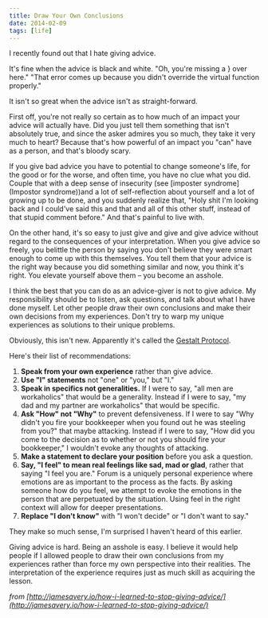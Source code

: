 ```yaml
---
title: Draw Your Own Conclusions
date: 2014-02-09
tags: [life]
---
```


I recently found out that I hate giving advice.

It's fine when the advice is black and white. "Oh, you're missing a } over here." "That error comes up because you didn't override the virtual function properly."

It isn't so great when the advice isn't as straight-forward.

First off, you're not really so certain as to how much of an impact your advice will actually have. Did you just tell them something that isn't absolutely true, and since the asker admires you so much, they take it very much to heart? Because that's how powerful of an impact you "can" have as a person, and that's bloody scary.

If you give bad advice you have to potential to change someone's life, for the good or for the worse, and often time, you have no clue what you did. Couple that with a deep sense of insecurity (see [imposter syndrome](Impostor syndrome))and a lot of self-reflection about yourself and a lot of growing up to be done, and you suddenly realize that, "Holy shit I'm looking back and I could've said this and that and all of this other stuff, instead of that stupid comment before." And that's painful to live with.

On the other hand, it's so easy to just give and give and give advice without regard to the consequences of your interpretation. When you give advice so freely, you belittle the person by saying you don't believe they were smart enough to come up with this themselves. You tell them that your advice is the right way because you did something similar and now, you think it's right. You elevate yourself above them &ndash; you become an asshole.

I think the best that you can do as an advice-giver is not to give advice. My responsibility should be to listen, ask questions, and talk about what I have done myself. Let other people draw their own conclusions and make their own decisions from my experiences. Don't try to warp my unique experiences as solutions to their unique problems.

Obviously, this isn't new. Apparently it's called the [Gestalt Protocol](http://chiefoptimizer.com/357/entrepreneur/gestalt-protocol/#axzz2sfUTXeWF).

Here's their list of recommendations:

1. **Speak from your own experience** rather than give advice.
2. **Use "I" statements** not "one" or "you," but "I."
3. **Speak in specifics not generalities.** If I were to say, "all men are workaholics" that would be a generality. Instead if I were to say, "my dad and my partner are workaholics" that would be specific.
4. **Ask "How" not "Why"** to prevent defensiveness. If I were to say "Why didn't you fire your bookkeeper when you found out he was steeling from you?" that maybe attacking. Instead if I were to say, "How did you come to the decision as to whether or not you should fire your bookkeeper," I wouldn't evoke any thoughts of attacking.
5. **Make a statement to declare your position** before you ask a question.
6. **Say, "I feel" to mean real feelings like sad, mad or glad**, rather that saying "I feel you are." Forum is a uniquely personal experience where emotions are as important to the process as the facts. By asking someone how do you feel, we attempt to evoke the emotions in the person that are perpetuated by the situation. Using feel in the right context will allow for deeper presentations.
7. **Replace "I don't know"** with "I won't decide" or "I don't want to say."

They make so much sense, I'm surprised I haven't heard of this earlier.

Giving advice is hard. Being an asshole is easy. I believe it would help people if I allowed people to draw their own conclusions from my experiences rather than force my own perspective into their realities. The interpretation of the experience requires just as much skill as acquiring the lesson.


*from [http://jamesavery.io/how-i-learned-to-stop-giving-advice/](http://jamesavery.io/how-i-learned-to-stop-giving-advice/)*
